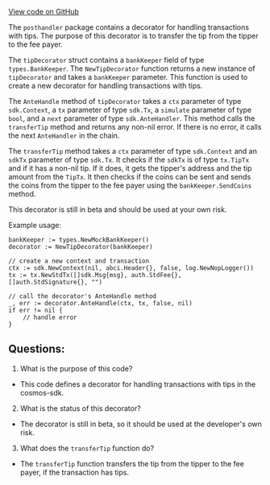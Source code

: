 [View code on GitHub](https://github.com/cosmos/cosmos-sdk.git/x/auth/posthandler/tips.go)

The `posthandler` package contains a decorator for handling transactions with tips. The purpose of this decorator is to transfer the tip from the tipper to the fee payer. 

The `tipDecorator` struct contains a `bankKeeper` field of type `types.BankKeeper`. The `NewTipDecorator` function returns a new instance of `tipDecorator` and takes a `bankKeeper` parameter. This function is used to create a new decorator for handling transactions with tips. 

The `AnteHandle` method of `tipDecorator` takes a `ctx` parameter of type `sdk.Context`, a `tx` parameter of type `sdk.Tx`, a `simulate` parameter of type `bool`, and a `next` parameter of type `sdk.AnteHandler`. This method calls the `transferTip` method and returns any non-nil error. If there is no error, it calls the next `AnteHandler` in the chain. 

The `transferTip` method takes a `ctx` parameter of type `sdk.Context` and an `sdkTx` parameter of type `sdk.Tx`. It checks if the `sdkTx` is of type `tx.TipTx` and if it has a non-nil tip. If it does, it gets the tipper's address and the tip amount from the `TipTx`. It then checks if the coins can be sent and sends the coins from the tipper to the fee payer using the `bankKeeper.SendCoins` method. 

This decorator is still in beta and should be used at your own risk. 

Example usage: 

```
bankKeeper := types.NewMockBankKeeper()
decorator := NewTipDecorator(bankKeeper)

// create a new context and transaction
ctx := sdk.NewContext(nil, abci.Header{}, false, log.NewNopLogger())
tx := tx.NewStdTx([]sdk.Msg{msg}, auth.StdFee{}, []auth.StdSignature{}, "")

// call the decorator's AnteHandle method
_, err := decorator.AnteHandle(ctx, tx, false, nil)
if err != nil {
    // handle error
}
```
## Questions: 
 1. What is the purpose of this code?
- This code defines a decorator for handling transactions with tips in the cosmos-sdk.

2. What is the status of this decorator?
- The decorator is still in beta, so it should be used at the developer's own risk.

3. What does the `transferTip` function do?
- The `transferTip` function transfers the tip from the tipper to the fee payer, if the transaction has tips.